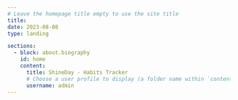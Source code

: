 ```yaml
---
# Leave the homepage title empty to use the site title
title:
date: 2023-08-08
type: landing

sections:
  - block: about.biography
    id: home
    content:
      title: ShineDay - Habits Tracker
      # Choose a user profile to display (a folder name within `content/authors/`)
      username: admin          
---
```

